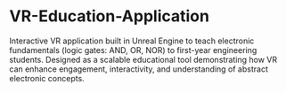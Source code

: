 # VR-Education-Application
Interactive VR application built in Unreal Engine to teach electronic fundamentals (logic gates: AND, OR, NOR) to first-year engineering students. Designed as a scalable educational tool demonstrating how VR can enhance engagement, interactivity, and understanding of abstract electronic concepts.
